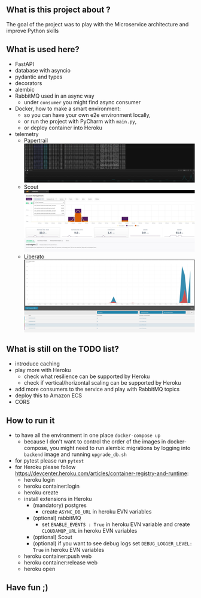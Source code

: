 ## What is this project about ?

The goal of the project was to play with the Microservice architecture and improve Python skills 

## What is used here?
- FastAPI
- database with asyncio
- pydantic and types
- decorators
- alembic
- RabbitMQ used in an async way
  - under `consumer` you might find async consumer
- Docker, how to make a smart environment: 
  - so you can have your own e2e environment locally, 
  - or run the project with PyCharm with `main.py`, 
  - or deploy container into Heroku
- telemetry
   - Papertrail ![Papertrail](doc/papertrail.JPG) 
   - Scout ![Scout](doc/scout.JPG) 
   - Liberato ![Liberato](doc/liberato.JPG) 

## What is still on the TODO list?
- introduce caching
- play more with Heroku
  - check what resilience can be supported by Heroku
  - check if vertical/horizontal scaling can be supported by Heroku 
- add more consumers to the service and play with RabbitMQ topics
- deploy this to Amazon ECS
- CORS

## How to run it
- to have all the environment in one place `docker-compose up`
  - because I don't want to control the order of the images in docker-compose, you might need to run alembic migrations by logging into `backend` image and running `upgrade_db.sh`
- for pytest please run `pytest`
- for Heroku please follow https://devcenter.heroku.com/articles/container-registry-and-runtime:
  - heroku login
  - heroku container:login
  - heroku create
  - install extensions in Heroku
    - (mandatory) postgres
       - create `ASYNC_DB_URL` in heroku EVN variables 
    - (optional) rabbitMQ
       - set `ENABLE_EVENTS : True` in heroku EVN variable and create `CLOUDAMQP_URL` in heroku EVN variables 
    - (optional) Scout
    - (optional) if you want to see debug logs set `DEBUG_LOGGER_LEVEL: True` in heroku EVN variables
  - heroku container:push web
  - heroku container:release web
  - heroku open
  
## Have fun ;)